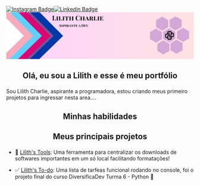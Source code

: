 [![Instagram Badge](https://img.shields.io/badge/Instagram-E4405F?style=flat-square&logo=instagram&logoColor=white&link=https://www.instagram.com/exuliano)](https://www.instagram.com/exuliano)[![Linkedin Badge](https://img.shields.io/badge/-LinkedIn-blue?style=flat-square&logo=Linkedin&logoColor=white&link=https://www.linkedin.com/in/lilithlima)](https://www.linkedin.com/in/lilithlima)
[![banner](https://github.com/LilithCharlie/LilithCharlie/blob/main/Lilith%20banner.png?raw=true)]()
## <p align="center">Olá, eu sou a Lilith e esse é meu portfólio</p>
Sou Lilith Charlie, aspirante a programadora, estou criando meus primeiro projetos para ingressar nesta area....

## <p align="center">Minhas habilidades</p>


## <p align="center">Meus principais projetos</p>
- 🔧 [Lilith's Tools](https://github.com/LilithCharlie/Lilith-s-Tools): Uma ferramenta para centralizar os downloads de softwares importantes em um só local facilitando formatações!

- ✅ [Lilith's To-do](https://github.com/LilithCharlie/Lilith-s-To-do-List): Uma lista de tarfeas funcional rodando no console, foi o projeto final do curso DiversificaDev Turma 6 - Python 🐙

